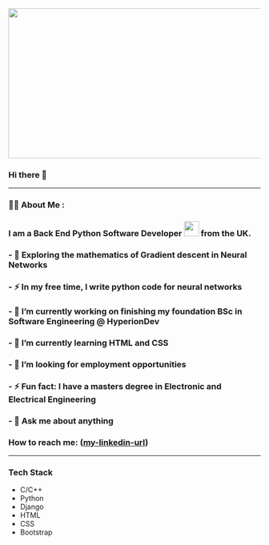 <div align="center">
  <img src="https://media.giphy.com/media/dWesBcTLavkZuG35MI/giphy.gif" width="600" height="300"/>
</div>



### Hi there 👋

---
### :man_technologist: About Me :
### I am a Back End Python Software Developer <img src="https://media.giphy.com/media/WUlplcMpOCEmTGBtBW/giphy.gif" width="30"> from the UK.
### - 🌱  Exploring the mathematics of Gradient descent in Neural Networks
### - ⚡ In my free time, I write python code for neural networks

### - 🔭 I’m currently working on finishing my foundation BSc in Software Engineering @ HyperionDev
### - 🌱 I’m currently learning HTML and CSS
### - 🤔 I’m looking for employment opportunities
### - ⚡ Fun fact: I have a masters degree in Electronic and Electrical Engineering
### - 💬 Ask me about anything

### How to reach me: ([my-linkedin-url](https://www.linkedin.com/in/nikesh-chavda-b800ab52/))

---

### Tech Stack
- C/C++
- Python
- Django
- HTML
- CSS
- Bootstrap


